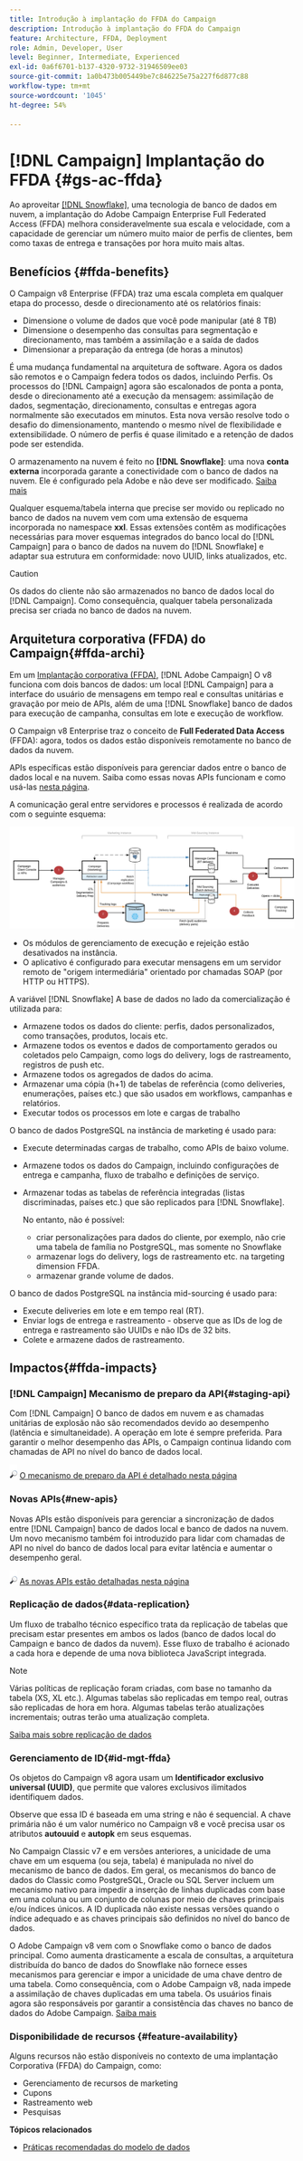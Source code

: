 ```yaml
---
title: Introdução à implantação do FFDA do Campaign
description: Introdução à implantação do FFDA do Campaign
feature: Architecture, FFDA, Deployment
role: Admin, Developer, User
level: Beginner, Intermediate, Experienced
exl-id: 0a6f6701-b137-4320-9732-31946509ee03
source-git-commit: 1a0b473b005449be7c846225e75a227f6d877c88
workflow-type: tm+mt
source-wordcount: '1045'
ht-degree: 54%

---
```


# [!DNL Campaign] Implantação do FFDA {#gs-ac-ffda}

Ao aproveitar [[!DNL Snowflake]](https://www.snowflake.com/), uma tecnologia de banco de dados em nuvem, a implantação do Adobe Campaign Enterprise Full Federated Access (FFDA) melhora consideravelmente sua escala e velocidade, com a capacidade de gerenciar um número muito maior de perfis de clientes, bem como taxas de entrega e transações por hora muito mais altas.

## Benefícios {#ffda-benefits}

O Campaign v8 Enterprise (FFDA) traz uma escala completa em qualquer etapa do processo, desde o direcionamento até os relatórios finais:

* Dimensione o volume de dados que você pode manipular (até 8 TB)
* Dimensione o desempenho das consultas para segmentação e direcionamento, mas também a assimilação e a saída de dados
* Dimensionar a preparação da entrega (de horas a minutos)

É uma mudança fundamental na arquitetura de software. Agora os dados são remotos e o Campaign federa todos os dados, incluindo Perfis. Os processos do [!DNL Campaign] agora são escalonados de ponta a ponta, desde o direcionamento até a execução da mensagem: assimilação de dados, segmentação, direcionamento, consultas e entregas agora normalmente são executados em minutos. Esta nova versão resolve todo o desafio do dimensionamento, mantendo o mesmo nível de flexibilidade e extensibilidade. O número de perfis é quase ilimitado e a retenção de dados pode ser estendida.

O armazenamento na nuvem é feito no **[!DNL Snowflake]**: uma nova **conta externa** incorporada garante a conectividade com o banco de dados na nuvem. Ele é configurado pela Adobe e não deve ser modificado. [Saiba mais](../config/external-accounts.md)

Qualquer esquema/tabela interna que precise ser movido ou replicado no banco de dados na nuvem vem com uma extensão de esquema incorporada no namespace **xxl**. Essas extensões contêm as modificações necessárias para mover esquemas integrados do banco local do [!DNL Campaign] para o banco de dados na nuvem do [!DNL Snowflake] e adaptar sua estrutura em conformidade: novo UUID, links atualizados, etc.

>[!CAUTION]
>
> Os dados do cliente não são armazenados no banco de dados local do [!DNL Campaign]. Como consequência, qualquer tabela personalizada precisa ser criada no banco de dados na nuvem.
>

## Arquitetura corporativa (FFDA) do Campaign{#ffda-archi}

Em um [Implantação corporativa (FFDA)](../architecture/enterprise-deployment.md), [!DNL Adobe Campaign] O v8 funciona com dois bancos de dados: um local [!DNL Campaign] para a interface do usuário de mensagens em tempo real e consultas unitárias e gravação por meio de APIs, além de uma [!DNL Snowflake] banco de dados para execução de campanha, consultas em lote e execução de workflow.

O Campaign v8 Enterprise traz o conceito de **Full Federated Data Access** (FFDA): agora, todos os dados estão disponíveis remotamente no banco de dados da nuvem.

APIs específicas estão disponíveis para gerenciar dados entre o banco de dados local e na nuvem. Saiba como essas novas APIs funcionam e como usá-las [nesta página](new-apis.md).

A comunicação geral entre servidores e processos é realizada de acordo com o seguinte esquema:

![](assets/architecture.png)

* Os módulos de gerenciamento de execução e rejeição estão desativados na instância.
* O aplicativo é configurado para executar mensagens em um servidor remoto de &quot;origem intermediária&quot; orientado por chamadas SOAP (por HTTP ou HTTPS).

A variável [!DNL Snowflake] A base de dados no lado da comercialização é utilizada para:

* Armazene todos os dados do cliente: perfis, dados personalizados, como transações, produtos, locais etc.
* Armazene todos os eventos e dados de comportamento gerados ou coletados pelo Campaign, como logs do delivery, logs de rastreamento, registros de push etc.
* Armazene todos os agregados de dados do acima.
* Armazenar uma cópia (h+1) de tabelas de referência (como deliveries, enumerações, países etc.) que são usados em workflows, campanhas e relatórios.
* Executar todos os processos em lote e cargas de trabalho


O banco de dados PostgreSQL na instância de marketing é usado para:

* Execute determinadas cargas de trabalho, como APIs de baixo volume.
* Armazene todos os dados do Campaign, incluindo configurações de entrega e campanha, fluxo de trabalho e definições de serviço.
* Armazenar todas as tabelas de referência integradas (listas discriminadas, países etc.) que são replicados para [!DNL Snowflake].

  No entanto, não é possível:
   * criar personalizações para dados do cliente, por exemplo, não crie uma tabela de família no PostgreSQL, mas somente no Snowflake
   * armazenar logs do delivery, logs de rastreamento etc. na targeting dimension FFDA.
   * armazenar grande volume de dados.


O banco de dados PostgreSQL na instância mid-sourcing é usado para:

* Execute deliveries em lote e em tempo real (RT).
* Enviar logs de entrega e rastreamento - observe que as IDs de log de entrega e rastreamento são UUIDs e não IDs de 32 bits.
* Colete e armazene dados de rastreamento.


## Impactos{#ffda-impacts}

### [!DNL Campaign] Mecanismo de preparo da API{#staging-api}

Com [!DNL Campaign] O banco de dados em nuvem e as chamadas unitárias de explosão não são recomendados devido ao desempenho (latência e simultaneidade). A operação em lote é sempre preferida. Para garantir o melhor desempenho das APIs, o Campaign continua lidando com chamadas de API no nível do banco de dados local.

![](../assets/do-not-localize/glass.png) [O mecanismo de preparo da API é detalhado nesta página](staging.md)

### Novas APIs{#new-apis}

Novas APIs estão disponíveis para gerenciar a sincronização de dados entre [!DNL Campaign] banco de dados local e banco de dados na nuvem. Um novo mecanismo também foi introduzido para lidar com chamadas de API no nível do banco de dados local para evitar latência e aumentar o desempenho geral.

![](../assets/do-not-localize/glass.png) [As novas APIs estão detalhadas nesta página](new-apis.md)


### Replicação de dados{#data-replication}

Um fluxo de trabalho técnico específico trata da replicação de tabelas que precisam estar presentes em ambos os lados (banco de dados local do Campaign e banco de dados da nuvem). Esse fluxo de trabalho é acionado a cada hora e depende de uma nova biblioteca JavaScript integrada.

>[!NOTE]
>
> Várias políticas de replicação foram criadas, com base no tamanho da tabela (XS, XL etc.).
> Algumas tabelas são replicadas em tempo real, outras são replicadas de hora em hora. Algumas tabelas terão atualizações incrementais; outras terão uma atualização completa.
>

[Saiba mais sobre replicação de dados](replication.md)

### Gerenciamento de ID{#id-mgt-ffda}

Os objetos do Campaign v8 agora usam um **Identificador exclusivo universal (UUID)**, que permite que valores exclusivos ilimitados identifiquem dados.

Observe que essa ID é baseada em uma string e não é sequencial. A chave primária não é um valor numérico no Campaign v8 e você precisa usar os atributos **autouuid** e **autopk** em seus esquemas.

No Campaign Classic v7 e em versões anteriores, a unicidade de uma chave em um esquema (ou seja, tabela) é manipulada no nível do mecanismo de banco de dados. Em geral, os mecanismos do banco de dados do Classic como PostgreSQL, Oracle ou SQL Server incluem um mecanismo nativo para impedir a inserção de linhas duplicadas com base em uma coluna ou um conjunto de colunas por meio de chaves principais e/ou índices únicos. A ID duplicada não existe nessas versões quando o índice adequado e as chaves principais são definidos no nível do banco de dados.

O Adobe Campaign v8 vem com o Snowflake como o banco de dados principal. Como aumenta drasticamente a escala de consultas, a arquitetura distribuída do banco de dados do Snowflake não fornece esses mecanismos para gerenciar e impor a unicidade de uma chave dentro de uma tabela. Como consequência, com o Adobe Campaign v8, nada impede a assimilação de chaves duplicadas em uma tabela. Os usuários finais agora são responsáveis por garantir a consistência das chaves no banco de dados do Adobe Campaign. [Saiba mais](keys.md)

### Disponibilidade de recursos {#feature-availability}

Alguns recursos não estão disponíveis no contexto de uma implantação Corporativa (FFDA) do Campaign, como:

* Gerenciamento de recursos de marketing
* Cupons
* Rastreamento web
* Pesquisas


**Tópicos relacionados**

* [Práticas recomendadas do modelo de dados](../dev/datamodel-best-practices.md)
